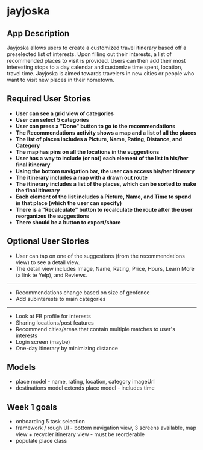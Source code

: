 # jayjoska

## App Description
Jayjoska allows users to create a customized travel itinerary based off a preselected list of interests. Upon filling out their interests, a list of recommended places to visit is provided. Users can then add their most interesting stops to a day calendar and customize time spent, location, travel time. Jayjoska is aimed towards travelers in new cities or people who want to visit new places in their hometown.


##  Required User Stories
* **User can see a grid view of categories** 
* **User can select 5 categories**
* **User can press a "Done" button to go to the recommendations**
* **The Recommendations activity shows a map and a list of all the places**
* **The list of places includes a Picture, Name, Rating, Distance, and Category**
* **The map has pins on all the locations in the suggestions**
* **User has a way to include (or not) each element of the list in his/her final itinerary**
* **Using the bottom navigation bar, the user can access his/her itinerary**
* **The itinerary includes a map with a drawn out route**
* **The itinerary includes a list of the places, which can be sorted to make the final itinerary**
* **Each element of the list includes a Picture, Name, and Time to spend in that place (which the user can specify)**
* **There is a "Recalculate" button to recalculate the route after the user reorganizes the suggestions**
* **There should be a button to export/share**

## Optional User Stories
* User can tap on one of the suggestions (from the recommendations view) to see a detail view.
* The detail view includes Image, Name, Rating, Price, Hours, Learn More (a link te Yelp), and Reviews.
------------
* Recommendations change based on size of geofence
* Add subinterests to main categories
------------
* Look at FB profile for interests
* Sharing locations/post features 
* Recommend cities/areas that contain multiple matches to user's interests
* Login screen (maybe)
* One-day itinerary by minimizing distance

## Models 
* place model - name, rating, location, category imageUrl
* destinations model extends place model - includes time 

## Week 1 goals 
* onboarding 5 task selection 
* framework / rough UI - bottom navigation view, 3 screens available, map view + recycler itinerary view - must be reorderable 
* populate place class 
